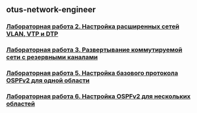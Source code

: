 ## otus-network-engineer

### [Лабораторная работа 2. Настройка расширенных сетей VLAN, VTP и DTP](lab_02)

### [Лабораторная работа 3. Развертывание коммутируемой сети с резервными каналами](lab_03)

### [Лабораторная работа 5. Настройка базового протокола OSPFv2 для одной области](lab_05.1)

### [Лабораторная работа 6. Настройка OSPFv2 для нескольких областей](lab_06.1)


